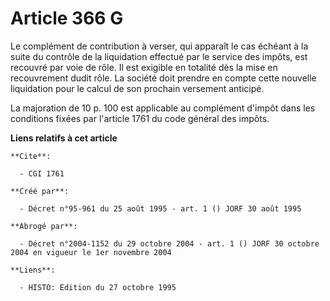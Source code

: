 # Article 366 G

Le complément de contribution à verser, qui apparaît le cas échéant à la suite du contrôle de la liquidation effectué par le
service des impôts, est recouvré par voie de rôle. Il est exigible en totalité dès la mise en recouvrement dudit rôle. La
société doit prendre en compte cette nouvelle liquidation pour le calcul de son prochain versement anticipé.

La majoration de 10 p. 100 est applicable au complément d'impôt dans les conditions fixées par l'article 1761 du code général
des impôts.

**Liens relatifs à cet article**

	**Cite**:

	  - CGI 1761

	**Créé par**:

	  - Décret n°95-961 du 25 août 1995 - art. 1 () JORF 30 août 1995

	**Abrogé par**:

	  - Décret n°2004-1152 du 29 octobre 2004 - art. 1 () JORF 30 octobre 2004 en vigueur le 1er novembre 2004

	**Liens**:

	  - HISTO: Edition du 27 octobre 1995
